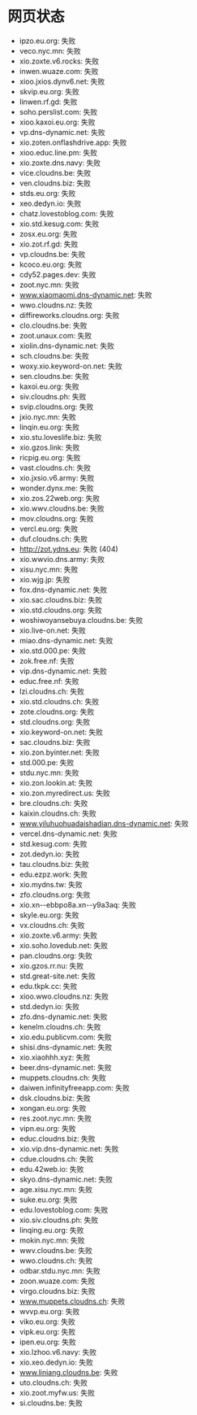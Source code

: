 # 网页状态
- ipzo.eu.org: 失败
- veco.nyc.mn: 失败
- xio.zoxte.v6.rocks: 失败
- inwen.wuaze.com: 失败
- xioo.jxios.dynv6.net: 失败
- skvip.eu.org: 失败
- linwen.rf.gd: 失败
- soho.perslist.com: 失败
- xioo.kaxoi.eu.org: 失败
- vp.dns-dynamic.net: 失败
- xio.zoten.onflashdrive.app: 失败
- xioo.educ.line.pm: 失败
- xio.zoxte.dns.navy: 失败
- vice.cloudns.be: 失败
- ven.cloudns.biz: 失败
- stds.eu.org: 失败
- xeo.dedyn.io: 失败
- chatz.lovestoblog.com: 失败
- xio.std.kesug.com: 失败
- zosx.eu.org: 失败
- xio.zot.rf.gd: 失败
- vp.cloudns.be: 失败
- kcoco.eu.org: 失败
- cdy52.pages.dev: 失败
- zoot.nyc.mn: 失败
- www.xiaomaomi.dns-dynamic.net: 失败
- wwo.cloudns.nz: 失败
- diffireworks.cloudns.org: 失败
- clo.cloudns.be: 失败
- zoot.unaux.com: 失败
- xiolin.dns-dynamic.net: 失败
- sch.cloudns.be: 失败
- woxy.xio.keyword-on.net: 失败
- sen.cloudns.be: 失败
- kaxoi.eu.org: 失败
- siv.cloudns.ph: 失败
- svip.cloudns.org: 失败
- jxio.nyc.mn: 失败
- linqin.eu.org: 失败
- xio.stu.loveslife.biz: 失败
- xio.gzos.link: 失败
- ricpig.eu.org: 失败
- vast.cloudns.ch: 失败
- xio.jxsio.v6.army: 失败
- wonder.dynx.me: 失败
- xio.zos.22web.org: 失败
- xio.wwv.cloudns.be: 失败
- mov.cloudns.org: 失败
- vercl.eu.org: 失败
- duf.cloudns.ch: 失败
- http://zot.ydns.eu: 失败 (404)
- xio.wwvio.dns.army: 失败
- xisu.nyc.mn: 失败
- xio.wjg.jp: 失败
- fox.dns-dynamic.net: 失败
- xio.sac.cloudns.biz: 失败
- xio.std.cloudns.org: 失败
- woshiwoyansebuya.cloudns.be: 失败
- xio.live-on.net: 失败
- miao.dns-dynamic.net: 失败
- xio.std.000.pe: 失败
- zok.free.nf: 失败
- vip.dns-dynamic.net: 失败
- educ.free.nf: 失败
- lzi.cloudns.ch: 失败
- xio.std.cloudns.ch: 失败
- zote.cloudns.org: 失败
- std.cloudns.org: 失败
- xio.keyword-on.net: 失败
- sac.cloudns.biz: 失败
- xio.zon.byinter.net: 失败
- std.000.pe: 失败
- stdu.nyc.mn: 失败
- xio.zon.lookin.at: 失败
- xio.zon.myredirect.us: 失败
- bre.cloudns.ch: 失败
- kaixin.cloudns.ch: 失败
- www.yiluhuohuadaishadian.dns-dynamic.net: 失败
- vercel.dns-dynamic.net: 失败
- std.kesug.com: 失败
- zot.dedyn.io: 失败
- tau.cloudns.biz: 失败
- edu.ezpz.work: 失败
- xio.mydns.tw: 失败
- zfo.cloudns.org: 失败
- xio.xn--ebbpo8a.xn--y9a3aq: 失败
- skyle.eu.org: 失败
- vx.cloudns.ch: 失败
- xio.zoxte.v6.army: 失败
- xio.soho.lovedub.net: 失败
- pan.cloudns.org: 失败
- xio.gzos.rr.nu: 失败
- std.great-site.net: 失败
- edu.tkpk.cc: 失败
- xioo.wwo.cloudns.nz: 失败
- std.dedyn.io: 失败
- zfo.dns-dynamic.net: 失败
- kenelm.cloudns.ch: 失败
- xio.edu.publicvm.com: 失败
- shisi.dns-dynamic.net: 失败
- xio.xiaohhh.xyz: 失败
- beer.dns-dynamic.net: 失败
- muppets.cloudns.ch: 失败
- daiwen.infinityfreeapp.com: 失败
- dsk.cloudns.biz: 失败
- xongan.eu.org: 失败
- res.zoot.nyc.mn: 失败
- vipn.eu.org: 失败
- educ.cloudns.biz: 失败
- xio.vip.dns-dynamic.net: 失败
- cdue.cloudns.ch: 失败
- edu.42web.io: 失败
- skyo.dns-dynamic.net: 失败
- age.xisu.nyc.mn: 失败
- suke.eu.org: 失败
- edu.lovestoblog.com: 失败
- xio.siv.cloudns.ph: 失败
- linqing.eu.org: 失败
- mokin.nyc.mn: 失败
- wwv.cloudns.be: 失败
- wwo.cloudns.ch: 失败
- odbar.stdu.nyc.mn: 失败
- zoon.wuaze.com: 失败
- virgo.cloudns.biz: 失败
- www.muppets.cloudns.ch: 失败
- wvvp.eu.org: 失败
- viko.eu.org: 失败
- vipk.eu.org: 失败
- ipen.eu.org: 失败
- xio.lzhoo.v6.navy: 失败
- xio.xeo.dedyn.io: 失败
- www.liniang.cloudns.be: 失败
- uto.cloudns.ch: 失败
- xio.zoot.myfw.us: 失败
- si.cloudns.be: 失败
